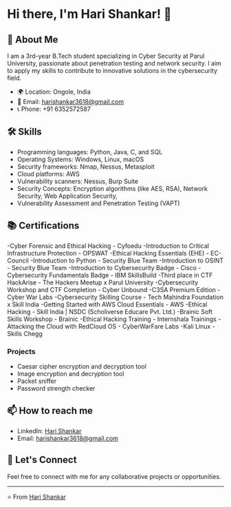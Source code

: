 # Hi there, I'm Hari Shankar! 👋

## 🚀 About Me

I am a 3rd-year B.Tech student specializing in Cyber Security at Parul University, passionate about penetration testing and network security. I aim to apply my skills to contribute to innovative solutions in the cybersecurity field.

- 🌍 Location: Ongole, India
- 📧 Email: harishankar3618@gmail.com
- 📞 Phone: +91 6352572587

## 🛠 Skills
- Programming languages: Python, Java, C, and SQL
- Operating Systems: Windows, Linux, macOS
- Security frameworks: Nmap, Nessus, Metasploit
- Cloud platforms: AWS
- Vulnerability scanners: Nessus, Burp Suite
- Security Concepts: Encryption algorithms (like AES, RSA), Network Security, Web Application Security,
- Vulnerability Assessment and Penetration Testing (VAPT)

## 📚 Certifications
-Cyber Forensic and Ethical Hacking - Cyfoedu
-Introduction to Critical Infrastructure Protection - OPSWAT
-Ethical Hacking Essentials (EHE) - EC-Council
-Introduction to Python - Security Blue Team
-Introduction to OSINT - Security Blue Team
-Introduction to Cybersecurity Badge - Cisco
-Cybersecurity Fundamentals Badge - IBM SkillsBuild
-Third place in CTF HackArise - The Hackers Meetup x Parul University
-Cybersecurity Workshop and CTF Completion - Cyber Unbound
-C3SA Premium Edition - Cyber War Labs
-Cybersecurity Skilling Course - Tech Mahindra Foundation x Skill India
-Getting Started with AWS Cloud Essentials - AWS
-Ethical Hacking - Skill India | NSDC (Scholiverse Educare Pvt. Ltd.)
-Brainic Soft Skills Workshop - Brainic
-Ethical Hacking Training - Internshala Trainings
-Attacking the Cloud with RedCloud OS - CyberWarFare Labs
-Kali Linux - Skills Chegg

### Projects
- Caesar cipher encryption and decryption tool
- Image encryption and decryption tool
- Packet sniffer
- Password strength checker

## 📫 How to reach me
- LinkedIn: [Hari Shankar](https://www.linkedin.com/in/harishankar)
- Email: harishankar3618@gmail.com

## 🤝 Let's Connect

Feel free to connect with me for any collaborative projects or opportunities.

---

⭐️ From [Hari Shankar](https://github.com/harishankar3618)
